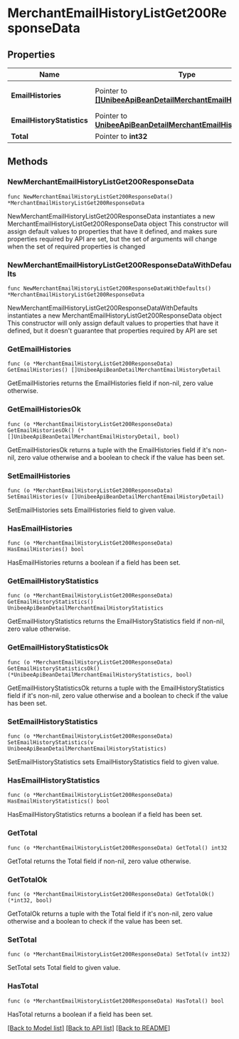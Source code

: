 # MerchantEmailHistoryListGet200ResponseData

## Properties

Name | Type | Description | Notes
------------ | ------------- | ------------- | -------------
**EmailHistories** | Pointer to [**[]UnibeeApiBeanDetailMerchantEmailHistoryDetail**](UnibeeApiBeanDetailMerchantEmailHistoryDetail.md) | Email History Object List | [optional] 
**EmailHistoryStatistics** | Pointer to [**UnibeeApiBeanDetailMerchantEmailHistoryStatistics**](UnibeeApiBeanDetailMerchantEmailHistoryStatistics.md) |  | [optional] 
**Total** | Pointer to **int32** | Total | [optional] 

## Methods

### NewMerchantEmailHistoryListGet200ResponseData

`func NewMerchantEmailHistoryListGet200ResponseData() *MerchantEmailHistoryListGet200ResponseData`

NewMerchantEmailHistoryListGet200ResponseData instantiates a new MerchantEmailHistoryListGet200ResponseData object
This constructor will assign default values to properties that have it defined,
and makes sure properties required by API are set, but the set of arguments
will change when the set of required properties is changed

### NewMerchantEmailHistoryListGet200ResponseDataWithDefaults

`func NewMerchantEmailHistoryListGet200ResponseDataWithDefaults() *MerchantEmailHistoryListGet200ResponseData`

NewMerchantEmailHistoryListGet200ResponseDataWithDefaults instantiates a new MerchantEmailHistoryListGet200ResponseData object
This constructor will only assign default values to properties that have it defined,
but it doesn't guarantee that properties required by API are set

### GetEmailHistories

`func (o *MerchantEmailHistoryListGet200ResponseData) GetEmailHistories() []UnibeeApiBeanDetailMerchantEmailHistoryDetail`

GetEmailHistories returns the EmailHistories field if non-nil, zero value otherwise.

### GetEmailHistoriesOk

`func (o *MerchantEmailHistoryListGet200ResponseData) GetEmailHistoriesOk() (*[]UnibeeApiBeanDetailMerchantEmailHistoryDetail, bool)`

GetEmailHistoriesOk returns a tuple with the EmailHistories field if it's non-nil, zero value otherwise
and a boolean to check if the value has been set.

### SetEmailHistories

`func (o *MerchantEmailHistoryListGet200ResponseData) SetEmailHistories(v []UnibeeApiBeanDetailMerchantEmailHistoryDetail)`

SetEmailHistories sets EmailHistories field to given value.

### HasEmailHistories

`func (o *MerchantEmailHistoryListGet200ResponseData) HasEmailHistories() bool`

HasEmailHistories returns a boolean if a field has been set.

### GetEmailHistoryStatistics

`func (o *MerchantEmailHistoryListGet200ResponseData) GetEmailHistoryStatistics() UnibeeApiBeanDetailMerchantEmailHistoryStatistics`

GetEmailHistoryStatistics returns the EmailHistoryStatistics field if non-nil, zero value otherwise.

### GetEmailHistoryStatisticsOk

`func (o *MerchantEmailHistoryListGet200ResponseData) GetEmailHistoryStatisticsOk() (*UnibeeApiBeanDetailMerchantEmailHistoryStatistics, bool)`

GetEmailHistoryStatisticsOk returns a tuple with the EmailHistoryStatistics field if it's non-nil, zero value otherwise
and a boolean to check if the value has been set.

### SetEmailHistoryStatistics

`func (o *MerchantEmailHistoryListGet200ResponseData) SetEmailHistoryStatistics(v UnibeeApiBeanDetailMerchantEmailHistoryStatistics)`

SetEmailHistoryStatistics sets EmailHistoryStatistics field to given value.

### HasEmailHistoryStatistics

`func (o *MerchantEmailHistoryListGet200ResponseData) HasEmailHistoryStatistics() bool`

HasEmailHistoryStatistics returns a boolean if a field has been set.

### GetTotal

`func (o *MerchantEmailHistoryListGet200ResponseData) GetTotal() int32`

GetTotal returns the Total field if non-nil, zero value otherwise.

### GetTotalOk

`func (o *MerchantEmailHistoryListGet200ResponseData) GetTotalOk() (*int32, bool)`

GetTotalOk returns a tuple with the Total field if it's non-nil, zero value otherwise
and a boolean to check if the value has been set.

### SetTotal

`func (o *MerchantEmailHistoryListGet200ResponseData) SetTotal(v int32)`

SetTotal sets Total field to given value.

### HasTotal

`func (o *MerchantEmailHistoryListGet200ResponseData) HasTotal() bool`

HasTotal returns a boolean if a field has been set.


[[Back to Model list]](../README.md#documentation-for-models) [[Back to API list]](../README.md#documentation-for-api-endpoints) [[Back to README]](../README.md)


